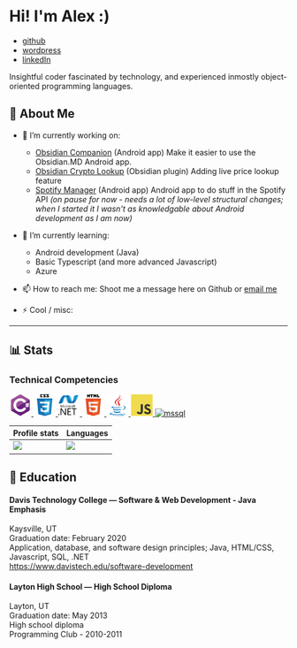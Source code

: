 # Hi!  I'm Alex :)

- [github](https://github.com/cheeseonamonkey/)
- [wordpress](https://alexanderhuso.wordpress.com/)
- [linkedIn](https://www.linkedin.com/in/alexanderhuso/)



Insightful coder fascinated by technology, and experienced inmostly object-oriented programming languages.



## 👦 **About Me**

- 🔭 I’m currently working on:
    - [Obsidian Companion](https://github.com/cheeseonamonkey/ObsidianCompanion) (Android app)
        Make it easier to use the Obsidian.MD Android app. 
    - [Obsidian Crypto Lookup](https://github.com/cheeseonamonkey/obsidian-crypto-lookup) (Obsidian plugin)
        Adding live price lookup feature
    - [Spotify Manager](https://github.com/cheeseonamonkey/SpotMan) (Android app)
        Android app to do stuff in the Spotify API     *(on pause for now - needs a lot of low-level structural changes; when I started it I wasn't as knowledgable about Android development as I am now)*


- 🌱 I’m currently learning:
    - Android development (Java)
    - Basic Typescript (and more advanced Javascript)
    - Azure


- 📫 How to reach me:
    Shoot me a message here on Github or [email me](mailto:cheeseonamonkey@gmail.com)


- ⚡ Cool / misc: 



---




## 📊 **Stats**


<h3 align="left">Technical Competencies</h3>

<p align="left"> <a href="https://www.w3schools.com/cs/" target="_blank" rel="noreferrer">
    <!---  C#  -->
    <img src="https://raw.githubusercontent.com/devicons/devicon/master/icons/csharp/csharp-original.svg" alt="csharp" width="40" height="40"/> </a> <a href="https://www.w3schools.com/css/" target="_blank" rel="noreferrer">
    <!---  CSS  -->
    <img src="https://raw.githubusercontent.com/devicons/devicon/master/icons/css3/css3-original-wordmark.svg" alt="css3" width="40" height="40"/> </a> <a href="https://dotnet.microsoft.com/" target="_blank" rel="noreferrer">
    <!---  .NET  -->
    <img src="https://raw.githubusercontent.com/devicons/devicon/master/icons/dot-net/dot-net-original-wordmark.svg" alt="dotnet" width="40" height="40"/> </a> <a href="https://www.w3.org/html/" target="_blank" rel="noreferrer">
    <!---  HTML  -->
    <img src="https://raw.githubusercontent.com/devicons/devicon/master/icons/html5/html5-original-wordmark.svg" alt="html5" width="40" height="40"/> </a> <a href="https://www.java.com" target="_blank" rel="noreferrer">
    <!---  Java  -->
    <img src="https://raw.githubusercontent.com/devicons/devicon/master/icons/java/java-original.svg" alt="java" width="40" height="40"/> </a> <a href="https://developer.mozilla.org/en-US/docs/Web/JavaScript" target="_blank" rel="noreferrer">
    <!---  JS  -->
    <img src="https://raw.githubusercontent.com/devicons/devicon/master/icons/javascript/javascript-original.svg" alt="javascript" width="40" height="40"/> </a> <a href="https://www.microsoft.com/en-us/sql-server" target="_blank" rel="noreferrer">
    <!---  SQL  -->
    <img src="https://www.svgrepo.com/show/303229/microsoft-sql-server-logo.svg" alt="mssql" width="40" height="40"/> </a> </p>



| Profile stats | Languages |
| ---------- | ---------- |
| ![](https://github-readme-stats.vercel.app/api?username=cheeseonamonkey&theme=tokyonight)  | ![](https://github.com/cheeseonamonkey/github-stats/blob/master/generated/languages.svg)  |








## 🏫 **Education**

#### Davis Technology College — Software & Web Development - Java Emphasis
Kaysville, UT<br>
Graduation date: February 2020<br>
Application, database, and software design principles; Java, HTML/CSS, Javascript, SQL, .NET<br>
https://www.davistech.edu/software-development

#### Layton High School — High School Diploma
Layton, UT<br>
Graduation date: May 2013<br>
High school diploma<br>
Programming Club - 2010-2011<br>

